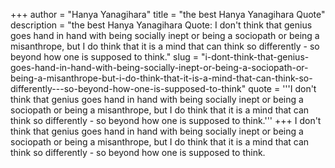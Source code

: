 +++
author = "Hanya Yanagihara"
title = "the best Hanya Yanagihara Quote"
description = "the best Hanya Yanagihara Quote: I don't think that genius goes hand in hand with being socially inept or being a sociopath or being a misanthrope, but I do think that it is a mind that can think so differently - so beyond how one is supposed to think."
slug = "i-dont-think-that-genius-goes-hand-in-hand-with-being-socially-inept-or-being-a-sociopath-or-being-a-misanthrope-but-i-do-think-that-it-is-a-mind-that-can-think-so-differently---so-beyond-how-one-is-supposed-to-think"
quote = '''I don't think that genius goes hand in hand with being socially inept or being a sociopath or being a misanthrope, but I do think that it is a mind that can think so differently - so beyond how one is supposed to think.'''
+++
I don't think that genius goes hand in hand with being socially inept or being a sociopath or being a misanthrope, but I do think that it is a mind that can think so differently - so beyond how one is supposed to think.
